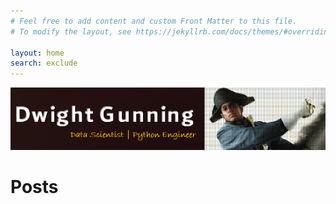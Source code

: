 ```yaml
---
# Feel free to add content and custom Front Matter to this file.
# To modify the layout, see https://jekyllrb.com/docs/themes/#overriding-theme-defaults

layout: home
search: exclude
---
```


![](images/DwightGunningCount.png "https://github.com/fastai/fastpages")


# Posts
